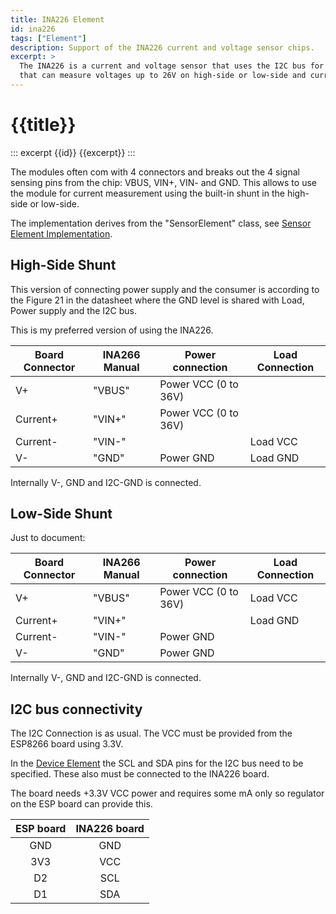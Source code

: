 ```yaml
---
title: INA226 Element
id: ina226
tags: ["Element"]
description: Support of the INA226 current and voltage sensor chips.
excerpt: >
  The INA226 is a current and voltage sensor that uses the I2C bus for communication
  that can measure voltages up to 26V on high-side or low-side and current in various ranges .
---
```


# {{title}}

::: excerpt {{id}}
{{excerpt}}
:::

The modules often com with 4 connectors and breaks out the 4 signal sensing pins from the chip:
VBUS, VIN+, VIN- and GND. This allows to use the module for current measurement using the built-in shunt in the high-side or low-side.

The implementation derives from the "SensorElement" class, see [Sensor Element Implementation](./sensors.md).


## High-Side Shunt 

This version of connecting power supply and the consumer is according to the Figure 21 in the datasheet where the GND level is shared with Load, Power supply and the I2C bus.

This is my preferred version of using the INA226.

| Board Connector | INA266 Manual | Power connection     | Load Connection |
| --------------- | ------------- | -------------------- | --------------- |
| V+              | "VBUS"        | Power VCC (0 to 36V) |                 |
| Current+        | "VIN+"        | Power VCC (0 to 36V) |                 |
| Current-        | "VIN-"        |                      | Load VCC        |
| V-              | "GND"         | Power GND            | Load GND        |

Internally V-, GND and I2C-GND is connected.


## Low-Side Shunt 

Just to document:

| Board Connector | INA266 Manual | Power connection     | Load Connection |
| --------------- | ------------- | -------------------- | --------------- |
| V+              | "VBUS"        | Power VCC (0 to 36V) | Load VCC        |
| Current+        | "VIN+"        |                      | Load GND        |
| Current-        | "VIN-"        | Power GND            |                 |
| V-              | "GND"         | Power GND            |                 |

Internally V-, GND and I2C-GND is connected.


## I2C bus connectivity

The I2C Connection is as usual. The VCC must be provided from the ESP8266 board using 3.3V.

In the [Device Element](/elements/device.md) the SCL and SDA pins for the I2C bus need to be specified.
These also must be connected to the INA226 board.

The board needs +3.3V VCC power and requires some mA only so regulator on the ESP board can provide this.

| ESP board | INA226 board |
| :-------: | :----------: |
|    GND    |     GND      |
|    3V3    |     VCC      |
|    D2     |     SCL      |
|    D1     |     SDA      |


 

